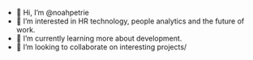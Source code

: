 - 👋 Hi, I’m @noahpetrie
- 👀 I’m interested in HR technology, people analytics and the future of work.
- 🌱 I’m currently learning more about development.
- 💞️ I’m looking to collaborate on interesting projects/

<!---
noahpetrie/noahpetrie is a ✨ special ✨ repository because its `README.md` (this file) appears on your GitHub profile.
You can click the Preview link to take a look at your changes.
--->
